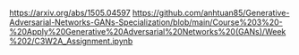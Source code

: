 

<!--
 * @version:
 * @Author:  StevenJokess https://github.com/StevenJokess
 * @Date: 2020-11-26 21:09:10
 * @LastEditors:  StevenJokess https://github.com/StevenJokess
 * @LastEditTime: 2020-12-20 01:37:36
 * @Description:
 * @TODO::
 * @Reference:
-->

https://arxiv.org/abs/1505.04597
https://github.com/anhtuan85/Generative-Adversarial-Networks-GANs-Specialization/blob/main/Course%203%20-%20Apply%20Generative%20Adversarial%20Networks%20(GANs)/Week%202/C3W2A_Assignment.ipynb
